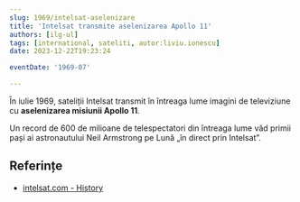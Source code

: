 ```yaml
---
slug: 1969/intelsat-aselenizare
title: 'Intelsat transmite aselenizarea Apollo 11'
authors: [ilg-ul]
tags: [international, sateliti, autor:liviu.ionescu]
date: 2023-12-22T19:23:24

eventDate: '1969-07'

---
```


În iulie 1969, sateliții Intelsat transmit în întreaga lume imagini de
televiziune cu **aselenizarea misiunii Apollo 11**.

<!-- truncate -->

Un record de 600 de milioane de telespectatori din
întreaga lume văd primii pași ai astronautului Neil
Armstrong pe Lună „în direct prin Intelsat”.

## Referințe

- [intelsat.com - History](https://www.intelsat.com/intelsat-history/)
